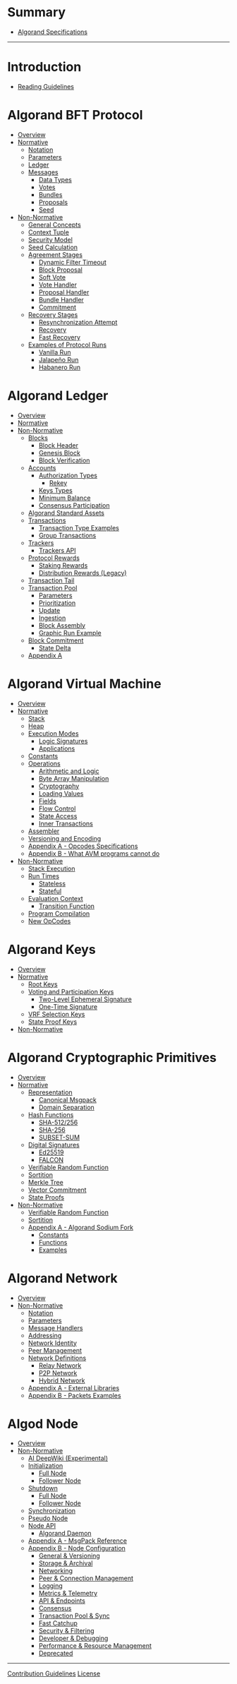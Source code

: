 # Summary

- [Algorand Specifications]()

---

# Introduction

- [Reading Guidelines](./reading-guidelines.md)

# Algorand BFT Protocol

- [Overview]()
- [Normative]()
  - [Notation](./abft-notation.md)
  - [Parameters](./abft-parameters.md)
  - [Ledger](./abft-ledger.md)
  - [Messages](./abft-messages.md)
    - [Data Types](./abft-messages-data-types.md)
    - [Votes](./abft-messages-votes.md)
    - [Bundles](./abft-messages-bundles.md)
    - [Proposals](./abft-messages-proposals.md)
    - [Seed](./abft-messages-seed.md)
- [Non-Normative](./abft/abft-nn.md)
  - [General Concepts](./abft/abft-nn-general-concepts.md)
  - [Context Tuple](./abft/abft-nn-context-tuple.md)
  - [Security Model](./abft/abft-nn-security-model.md)
  - [Seed Calculation](./abft/abft-nn-seed-calculation.md)
  - [Agreement Stages](./abft/abft-nn-agreement-stages.md)
    - [Dynamic Filter Timeout](./abft/abft-nn-dynamic-filter-timeout.md)
    - [Block Proposal](./abft/abft-nn-block-proposal.md)
    - [Soft Vote](./abft/abft-nn-soft-vote.md)
    - [Vote Handler](./abft/abft-nn-vote-handler.md)
    - [Proposal Handler](./abft/abft-nn-proposal-handler.md)
    - [Bundle Handler](./abft/abft-nn-bundle-handler.md)
    - [Commitment](./abft/abft-nn-commitment.md)
  - [Recovery Stages](./abft/abft-nn-recovery-stages.md)
    - [Resynchronization Attempt](./abft/abft-nn-resync-attempt.md)
    - [Recovery](./abft/abft-nn-recovery.md)
    - [Fast Recovery](./abft/abft-nn-fast-recovery.md)
  - [Examples of Protocol Runs](./abft/abft-nn-protocol-run-examples.md)
    - [Vanilla Run](./abft/abft-nn-vanilla-run.md)
    - [Jalapeño Run](./abft/abft-nn-jalapeno-run.md)
    - [Habanero Run](./abft/abft-nn-habanero-run.md)

# Algorand Ledger

- [Overview](./ledger/ledger-overview.md)
- [Normative]()
- [Non-Normative](./ledger/ledger-nn.md)
  - [Blocks](./ledger/ledger-nn-blocks.md)
    - [Block Header](./ledger/ledger-nn-block-header.md)
    - [Genesis Block](./ledger/ledger-nn-genesis-block.md)
    - [Block Verification](./ledger/ledger-nn-block-verification.md)
  - [Accounts]()
    - [Authorization Types]()
      - [Rekey]()
    - [Keys Types]()
    - [Minimum Balance]()
    - [Consensus Participation]()
  - [Algorand Standard Assets]()
  - [Transactions](./ledger/ledger-nn-transactions.md)
    - [Transaction Type Examples]()
    - [Group Transactions]()
  - [Trackers](./ledger/ledger-nn-trackers.md)
    - [Trackers API](./ledger/ledger-nn-trackers-api.md)
  - [Protocol Rewards](./ledger/ledger-nn-protocol-rewards.md)
    - [Staking Rewards](./ledger/ledger-nn-staking-rewards.md)
    - [Distribution Rewards (Legacy)]()
  - [Transaction Tail](./ledger/ledger-nn-transaction-tail.md)
  - [Transaction Pool](./ledger/ledger-nn-txpool.md)
    - [Parameters](./ledger/ledger-nn-txpool-parameters.md)
    - [Prioritization](./ledger/ledger-nn-txpool-prioritization.md)
    - [Update](./ledger/ledger-nn-txpool-update.md)
    - [Ingestion](./ledger/ledger-nn-txpool-ingestion.md)
    - [Block Assembly](./ledger/ledger-nn-txpool-block-assembly.md)
    - [Graphic Run Example](./ledger/ledger-nn-txpool-graphic-example.md)
  - [Block Commitment](./ledger/ledger-nn-block-commitment.md)
    - [State Delta](./ledger/ledger-nn-state-delta.md)
  - [Appendix A](./ledger/ledger-nn-appendix-a.md)

# Algorand Virtual Machine

- [Overview](./avm/avm-overview.md)
- [Normative]()
  - [Stack](./avm/avm-stack.md)
  - [Heap](./avm/avm-scratch-space.md)
  - [Execution Modes](./avm/avm-execution-modes.md)
    - [Logic Signatures](./avm/avm-mode-logic-signatures.md)
    - [Applications](./avm/avm-mode-applications.md)
  - [Constants](./avm/avm-constants.md)
  - [Operations](./avm/avm-operations.md)
    - [Arithmetic and Logic](./avm/avm-ops-arithmetic-and-logic.md)
    - [Byte Array Manipulation](./avm/avm-ops-byte-array-manipulation.md)
    - [Cryptography](./avm/avm-ops-cryptography.md)
    - [Loading Values](./avm/avm-ops-loading-values.md)
    - [Fields](./avm/avm-ops-fields.md)
    - [Flow Control](./avm/avm-ops-flow-conrol.md)
    - [State Access](./avm/avm-ops-state-access.md)
    - [Inner Transactions]()
  - [Assembler](./avm/avm-assembler.md)
  - [Versioning and Encoding](./avm/avm-versioning.md)
  - [Appendix A - Opcodes Specifications](./avm/avm-teal-opcodes.md)
  - [Appendix B - What AVM programs cannot do](./avm/avm-appendix-b.md)
- [Non-Normative](./avm/avm-nn.md)
  - [Stack Execution](./avm/avm-nn-stack-execution.md)
  - [Run Times](./avm/avm-nn-run-times.md)
    - [Stateless](./avm/avm-nn-stateless-run-time.md)
    - [Stateful](./avm/avm-nn-sateful-run-time.md)
  - [Evaluation Context](./avm/avm-nn-eval-context.md)
    - [Transition Function](./avm/avm-nn-transition-function.md)
  - [Program Compilation](./avm/avm-nn-program-compilation.md)
  - [New OpCodes](./avm/avm-nn-new-opcodes.md)

# Algorand Keys

- [Overview](./keys/keys-overview.md)
- [Normative](./keys/keys.md)
  - [Root Keys](./keys/keys-root.md)
  - [Voting and Participation Keys](./keys/keys-participation.md)
    - [Two-Level Ephemeral Signature](./keys/keys-ephemeral.md)
    - [One-Time Signature](./keys/keys-one-time.md)
  - [VRF Selection Keys](./keys/keys-vrf.md)
  - [State Proof Keys](./keys/keys-state-proof.md)
- [Non-Normative]()

# Algorand Cryptographic Primitives

- [Overview]()
- [Normative](./crypto/crypto.md)
  - [Representation](./crypto/crypto-representation.md)
    - [Canonical Msgpack](./crypto/crypto-msgpack.md)
    - [Domain Separation](./crypto/crypto-domain-separators.md)
  - [Hash Functions]()
    - [SHA-512/256](./crypto/crypto-sha512.md)
    - [SHA-256](./crypto/crypto-sha256.md)
    - [SUBSET-SUM](./crypto/crypto-subset-sum.md)
  - [Digital Signatures]()
    - [Ed25519](./crypto/crypto-ed25519.md)
    - [FALCON](./crypto/crypto-falcon.md)
  - [Verifiable Random Function]()
  - [Sortition]()
  - [Merkle Tree](./crypto/crypto-merkle-tree.md)
  - [Vector Commitment](./crypto/crypto-vector-commitment.md)
  - [State Proofs](./crypto/crypto-state-proofs.md)
- [Non-Normative]()
  - [Verifiable Random Function]()
  - [Sortition]()
  - [Appendix A - Algorand Sodium Fork]()
    - [Constants]()
    - [Functions]()
    - [Examples]()

# Algorand Network

- [Overview](./network/network-overview.md)
- [Non-Normative](./network/network-nn.md)
  - [Notation](./network/network-nn-notation.md)
  - [Parameters](./network/network-nn-parameters.md)
  - [Message Handlers](./network/network-nn-message-handlers.md)
  - [Addressing](./network/network-nn-addressing.md)
  - [Network Identity](./network/network-nn-identity.md)
  - [Peer Management](./network/network-nn-peer-management.md)
  - [Network Definitions](./network/network-nn-definitions.md)
    - [Relay Network](./network/network-nn-definitions-ws.md)
    - [P2P Network](./network/network-nn-definitions-p2p.md)
    - [Hybrid Network](./network/network-nn-definitions-hybrid.md)
  - [Appendix A - External Libraries](./network/network-nn-appendix-a.md)
  - [Appendix B - Packets Examples](./network/network-nn-appendix-b.md)

# Algod Node

- [Overview](./node/node-overview.md)
- [Non-Normative](./node/node-nn.md)
  - [AI DeepWiki (Experimental)](./node/node-nn-deepwiki.md)
  - [Initialization](./node/node-nn-init.md)
    - [Full Node](./node/node-nn-init-full.md)
    - [Follower Node](./node/node-nn-init-follower.md)
  - [Shutdown](./node/node-nn-shutdown.md)
    - [Full Node](./node/node-nn-shutdown-full.md)
    - [Follower Node](./node/node-nn-shutdown-follower.md)
  - [Synchronization](./node/node-nn-sync.md)
  - [Pseudo Node](./node/node-nn-pseudonode.md)
  - [Node API](./node/node-nn-api.md)
    - [Algorand Daemon](node/node-nn-algod.md)
  - [Appendix A - MsgPack Reference](./node/node-nn-appendix-a.md)
  - [Appendix B - Node Configuration](./node/node-nn-appendix-b.md)
    - [General & Versioning](./node/node-nn-appendix-b-general-versioning.md)
    - [Storage & Archival](./node/node-nn-appendix-b-storage-archival.md)
    - [Networking](./node/node-nn-appendix-b-networking.md)
    - [Peer & Connection Management](./node/node-nn-appendix-b-peer-connection.md)
    - [Logging](./node/node-nn-appendix-b-logging.md)
    - [Metrics & Telemetry](./node/node-nn-appendix-b-telemetry.md)
    - [API & Endpoints](./node/node-nn-appendix-b-api-endpoints.md)
    - [Consensus](./node/node-nn-appendix-b-consensus.md)
    - [Transaction Pool & Sync](./node/node-nn-appendix-b-txpool-sync.md)
    - [Fast Catchup](./node/node-nn-appendix-b-fast-catchup.md)
    - [Security & Filtering](./node/node-nn-appendix-b-security-filtering.md)
    - [Developer & Debugging](./node/node-nn-appendix-b-dev-debugging.md)
    - [Performance & Resource Management](./node/node-nn-appendix-b-performance.md)
    - [Deprecated](./node/node-nn-appendix-b-deprecated.md)

---

[Contribution Guidelines](./contribution-guidelines.md)
[License]()

